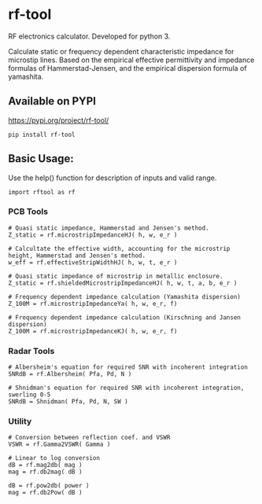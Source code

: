 # rf-tool
RF electronics calculator.
Developed for python 3.

Calculate static or frequency dependent characteristic impedance for microstip lines.
Based on the empirical effective permittivity and impedance formulas of Hammerstad-Jensen, and the empirical dispersion formula of yamashita.

## Available on PYPI
https://pypi.org/project/rf-tool/
```
pip install rf-tool
```

## Basic Usage:
Use the help() function for description of inputs and valid range.

```
import rftool as rf
```

### PCB Tools
```
# Quasi static impedance, Hammerstad and Jensen's method.
Z_static = rf.microstripImpedanceHJ( h, w, e_r )

# Calcultate the effective width, accounting for the microstrip height, Hammerstad and Jensen's method.
w_eff = rf.effectiveStripWidthHJ( h, w, t, e_r )

# Quasi static impedance of microstrip in metallic enclosure.
Z_static = rf.shieldedMicrostripImpedanceHJ( h, w, t, a, b, e_r )

# Frequency dependent impedance calculation (Yamashita dispersion)
Z_100M = rf.microstripImpedanceYa( h, w, e_r, f)

# Frequency dependent impedance calculation (Kirschning and Jansen dispersion)
Z_100M = rf.microstripImpedanceKJ( h, w, e_r, f)

```

### Radar Tools
```
# Albersheim's equation for required SNR with incoherent integration
SNRdB = rf.Albersheim( Pfa, Pd, N )

# Shnidman's equation for required SNR with incoherent integration, swerling 0-5
SNRdB = Shnidman( Pfa, Pd, N, SW )
```

### Utility
```
# Conversion between reflection coef. and VSWR
VSWR = rf.Gamma2VSWR( Gamma )

# Linear to log conversion 
dB = rf.mag2db( mag )
mag = rf.db2mag( dB )

dB = rf.pow2db( power )
mag = rf.db2Pow( dB )
```

